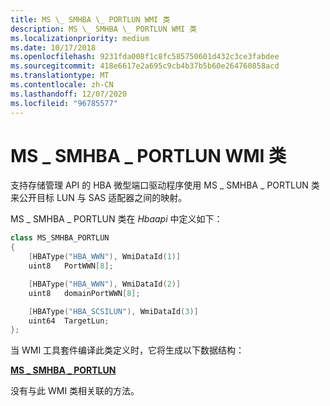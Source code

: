 ```yaml
---
title: MS \_ SMHBA \_ PORTLUN WMI 类
description: MS \_ SMHBA \_ PORTLUN WMI 类
ms.localizationpriority: medium
ms.date: 10/17/2018
ms.openlocfilehash: 9231fda008f1c8fc585750601d432c3ce3fabdee
ms.sourcegitcommit: 418e6617e2a695c9cb4b37b5b60e264760858acd
ms.translationtype: MT
ms.contentlocale: zh-CN
ms.lasthandoff: 12/07/2020
ms.locfileid: "96785577"
---
```

# <a name="ms_smhba_portlun-wmi-class"></a>MS \_ SMHBA \_ PORTLUN WMI 类


支持存储管理 API 的 HBA 微型端口驱动程序使用 MS \_ SMHBA \_ PORTLUN 类来公开目标 LUN 与 SAS 适配器之间的映射。

MS \_ SMHBA \_ PORTLUN 类在 *Hbaapi* 中定义如下：

```cpp
class MS_SMHBA_PORTLUN 
{
    [HBAType("HBA_WWN"), WmiDataId(1)]
    uint8   PortWWN[8];

    [HBAType("HBA_WWN"), WmiDataId(2)]
    uint8   domainPortWWN[8];

    [HBAType("HBA_SCSILUN"), WmiDataId(3)]
    uint64  TargetLun;
};
```

当 WMI 工具套件编译此类定义时，它将生成以下数据结构：

[**MS \_ SMHBA \_ PORTLUN**](/windows-hardware/drivers/ddi/hbapiwmi/ns-hbapiwmi-_ms_smhba_portlun)

没有与此 WMI 类相关联的方法。

 

